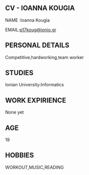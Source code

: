 ## CV - IOANNA KOUGIA
NAME :Ioanna Kougia 

EMAIL:p17koug@ionio.gr
## PERSONAL DETAILS
Competitive,hardworking,team worker
## STUDIES
Ionian University:Informatics
## WORK EXPIRIENCE 
None yet
## AGE 
19
## HOBBIES
WORKOUT,MUSIC,READING




